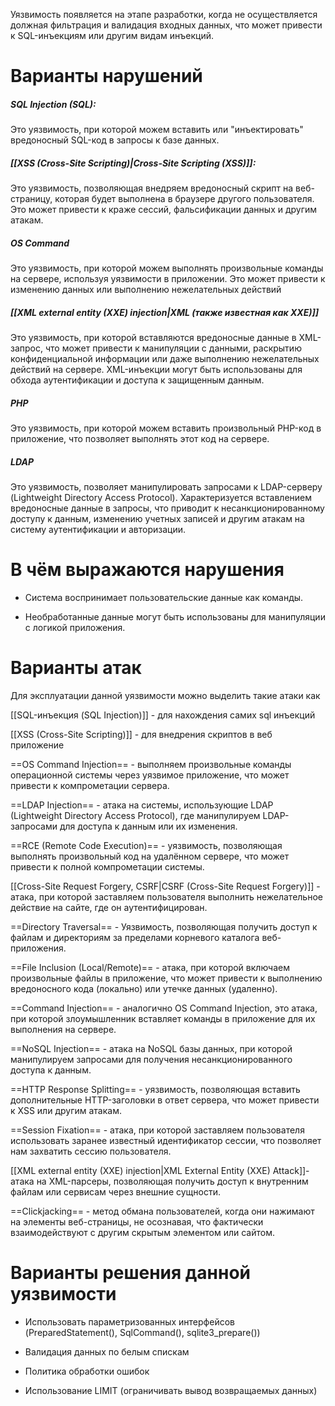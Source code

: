 
Уязвимость появляется на этапе разработки, когда не осуществляется должная фильтрация и валидация входных данных, что может привести к SQL-инъекциям или другим видам инъекций.

# Варианты нарушений

##### SQL Injection (SQL):
Это уязвимость, при которой можем вставить или "инъектировать" вредоносный SQL-код в запросы к базе данных.

##### [[XSS (Cross-Site Scripting)|Cross-Site Scripting (XSS)]]:
Это уязвимость, позволяющая внедряем вредоносный скрипт на веб-страницу, которая будет выполнена в браузере другого пользователя. Это может привести к краже сессий, фальсификации данных и другим атакам.

##### OS Command 
Это уязвимость, при которой можем выполнять произвольные команды на сервере, используя уязвимости в приложении. Это может привести к изменению данных или выполнению нежелательных действий

##### [[XML external entity (XXE) injection|XML (также известная как XXE)]]
Это уязвимость, при которой вставляются вредоносные данные в XML-запрос, что может привести к манипуляции с данными, раскрытию конфиденциальной информации или даже выполнению нежелательных действий на сервере. XML-инъекции могут быть использованы для обхода аутентификации и доступа к защищенным данным.

##### PHP
Это уязвимость, при которой можем вставить произвольный PHP-код в приложение, что позволяет выполнять этот код на сервере.

##### LDAP
Это уязвимость, позволяет манипулировать запросами к LDAP-серверу (Lightweight Directory Access Protocol). Характеризуется вставлением вредоносные данные в запросы, что приводит к несанкционированному доступу к данным, изменению учетных записей и другим атакам на систему аутентификации и авторизации.

# В чём выражаются нарушения

- Система воспринимает пользовательские данные как команды.

- Необработанные данные могут быть использованы для манипуляции с логикой приложения.
# Варианты атак

Для эксплуатации данной уязвимости можно выделить такие атаки как 

[[SQL-инъекция (SQL Injection)]] - для нахождения самих sql инъекций 

[[XSS (Cross-Site Scripting)]] - для внедрения скриптов в веб приложение

==OS Command Injection== - выполняем произвольные команды операционной системы через уязвимое приложение, что может привести к компрометации сервера.

==LDAP Injection== - атака на системы, использующие LDAP (Lightweight Directory Access Protocol), где манипулируем LDAP-запросами для доступа к данным или их изменения.

==RCE (Remote Code Execution)== - уязвимость, позволяющая выполнять произвольный код на удалённом сервере, что может привести к полной компрометации системы.

[[Cross-Site Request Forgery, CSRF|CSRF (Cross-Site Request Forgery)]] - атака, при которой заставляем пользователя выполнить нежелательное действие на сайте, где он аутентифицирован.

==Directory Traversal== - Уязвимость, позволяющая получить доступ к файлам и директориям за пределами корневого каталога веб-приложения.

==File Inclusion (Local/Remote)== - атака, при которой включаем произвольные файлы в приложение, что может привести к выполнению вредоносного кода (локально) или утечке данных (удаленно).

==Command Injection== - аналогично OS Command Injection, это атака, при которой злоумышленник вставляет команды в приложение для их выполнения на сервере.

==NoSQL Injection== - атака на NoSQL базы данных, при которой манипулируем запросами для получения несанкционированного доступа к данным.

==HTTP Response Splitting== - уязвимость, позволяющая вставить дополнительные HTTP-заголовки в ответ сервера, что может привести к XSS или другим атакам.

==Session Fixation== - атака, при которой заставляем пользователя использовать заранее известный идентификатор сессии, что позволяет нам захватить сессию пользователя.

[[XML external entity (XXE) injection|XML External Entity (XXE) Attack]]- атака на XML-парсеры, позволяющая получить доступ к внутренним файлам или сервисам через внешние сущности.

==Clickjacking== - метод обмана пользователей, когда они нажимают на элементы веб-страницы, не осознавая, что фактически взаимодействуют с другим скрытым элементом или сайтом.

# Варианты решения данной уязвимости

- Использовать параметризованных интерфейсов (PreparedStatement(), SqlCommand(), sqlite3_prepare())

- Валидация данных по белым спискам 

- Политика обработки ошибок

- Использование LIMIT (ограничивать вывод возвращаемых данных)
